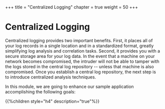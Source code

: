 +++
title = "Centralized Logging"
chapter = true
weight = 50
+++

# Centralized Logging

Centralized logging provides two important benefits. First, it places all of your log records in a single location and in a standardized format, greatly simplifying log analysis and correlation tasks. Second, it provides you with a secure storage area for your log data. In the event that a machine on your network becomes compromised, the intruder will not be able to tamper with the logs stored in the central log repository -- unless that machine is also compromised. Once you establish a central log repository, the next step is to introduce centralized analysis techniques. 

In this module, we are going to enhance our sample application accomplishing the following goals:  

{{%children style="h4" description="true"%}}